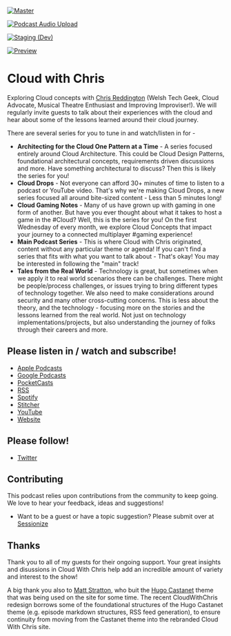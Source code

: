[![Master](https://github.com/chrisreddington/cloudwithchris.com/actions/workflows/master.yaml/badge.svg)](https://github.com/chrisreddington/cloudwithchris.com/actions/workflows/master.yaml)

[![Podcast Audio Upload](https://github.com/chrisreddington/cloudwithchris.com/actions/workflows/podcast-audio.yaml/badge.svg)](https://github.com/chrisreddington/cloudwithchris.com/actions/workflows/podcast-audio.yaml)

[![Staging (Dev)](https://github.com/chrisreddington/cloudwithchris.com/actions/workflows/staging.yaml/badge.svg)](https://github.com/chrisreddington/cloudwithchris.com/actions/workflows/staging.yaml)

[![Preview](https://github.com/chrisreddington/cloudwithchris.com/actions/workflows/preview.yaml/badge.svg)](https://github.com/chrisreddington/cloudwithchris.com/actions/workflows/preview.yaml)

# Cloud with Chris

Exploring Cloud concepts with [Chris Reddington](https://www.cloudwithchris.com/) (Welsh Tech Geek, Cloud Advocate, Musical Theatre Enthusiast and Improving Improviser!). We will regularly invite guests to talk about their experiences with the cloud and hear about some of the lessons learned around their cloud journey.

There are several series for you to tune in and watch/listen in for -

* **Architecting for the Cloud One Pattern at a Time** - A series focused entirely around Cloud Architecture. This could be Cloud Design Patterns, foundational architectural concepts, requirements driven discussions and more. Have something architectural to discuss? Then this is likely the series for you!
* **Cloud Drops** - Not everyone can afford 30+ minutes of time to listen to a podcast or YouTube video. That's why we're making Cloud Drops, a new series focused all around bite-sized content - Less than 5 minutes long!
* **Cloud Gaming Notes** - Many of us have grown up with gaming in one form of another. But have you ever thought about what it takes to host a game in the #Cloud​? Well, this is the series for you! On the first Wednesday of every month, we explore Cloud Concepts that impact your journey to a connected multiplayer #gaming​ experience!
* **Main Podcast Series** - This is where Cloud with Chris originated, content without any particular theme or agenda! If you can't find a series that fits with what you want to talk about - That's okay! You may be interested in following the "main" track!
* **Tales from the Real World** - Technology is great, but sometimes when we apply it to real world scenarios there can be challenges. There might be people/process challenges, or issues trying to bring different types of technology together. We also need to make considerations around security and many other cross-cutting concerns. This is less about the theory, and the technology - focusing more on the stories and the lessons learned from the real world. Not just on technology implementations/projects, but also understanding the journey of folks through their careers and more.

## Please listen in / watch and subscribe!
* [Apple Podcasts]( https://podcasts.apple.com/gb/podcast/cloud-with-chris/id1499633784)
* [Google Podcasts](https://podcasts.google.com/feed/aHR0cHM6Ly93d3cuY2xvdWR3aXRoY2hyaXMuY29tL2VwaXNvZGUvaW5kZXgueG1s?sa=X&ved=0CAMQ4aUDahcKEwiwsr2N1ePtAhUAAAAAHQAAAAAQBA)
* [PocketCasts](https://pca.st/u5t985sn)
* [RSS](https://www.cloudwithchris.com/episode/index.xml)
* [Spotify](https://open.spotify.com/show/3oBrdKm5grzl58GBiV0j2y)
* [Stitcher](https://www.stitcher.com/s?fid=507667&refid=stpr)
* [YouTube](https://www.youtube.com/c/CloudWithChris)
* [Website](https://www.cloudwithchris.com)

## Please follow!
* [Twitter](https://www.twitter.com/reddobowen)

## Contributing
This podcast relies upon contributions from the community to keep going. We love to hear your feedback, ideas and suggestions!

* Want to be a guest or have a topic suggestion? Please submit over at [Sessionize](https://sessionize.com/CloudWithChris)

## Thanks

Thank you to all of my guests for their ongoing support. Your great insights and disussions in Cloud With Chris help add an incredible amount of variety and interest to the show!

A big thank you also to [Matt Stratton](http://github.com/mattstratton/), who buit the [Hugo Castanet](https://github.com/mattstratton/castanet) theme that was being used on the site for some time. The recent CloudWithChris redesign borrows some of the foundational structures of the Hugo Castanet theme (e.g. episode markdown structures, RSS feed generation), to ensure continuity from moving from the Castanet theme into the rebranded Cloud With Chris site.
